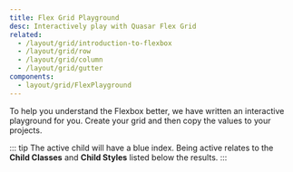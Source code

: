 ```yaml
---
title: Flex Grid Playground
desc: Interactively play with Quasar Flex Grid
related:
  - /layout/grid/introduction-to-flexbox
  - /layout/grid/row
  - /layout/grid/column
  - /layout/grid/gutter
components:
  - layout/grid/FlexPlayground
---
```


To help you understand the Flexbox better, we have written an interactive playground for you. Create your grid and then copy the values to your projects.

::: tip
The active child will have a blue index. Being active relates to the **Child Classes** and **Child Styles** listed below the results.
:::

<flex-playground class="q-mt-md" />
